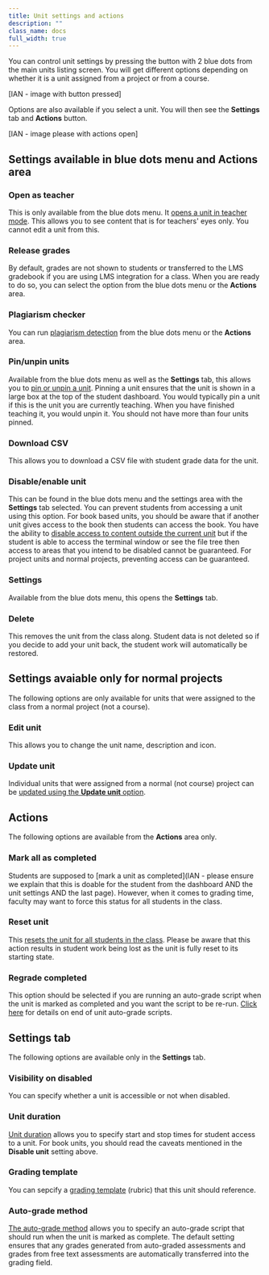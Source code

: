 ```yaml
---
title: Unit settings and actions
description: ""
class_name: docs
full_width: true
---
```


You can control unit settings by pressing the button with 2 blue dots from the main units listing screen. You will get different options depending on whether it is a unit assigned from a project or from a course.

[IAN - image with button pressed]

Options are also available if you select a unit. You will then see the **Settings** tab and **Actions** button.

[IAN - image please with actions open]

## Settings available in blue dots menu and Actions area

### Open as teacher
This is only available from the blue dots menu. It [opens a unit in teacher mode](). This allows you to see content that is for teachers' eyes only. You cannot edit a unit from this.

### Release grades
By default, grades are not shown to students or transferred to the LMS gradebook if you are using LMS integration for a class. When you are ready to do so, you can select the option from the blue dots menu or the **Actions** area.

### Plagiarism checker
You can run [plagiarism detection]() from the blue dots menu or the **Actions** area. 

### Pin/unpin units
Available from the blue dots menu as well as the **Settings** tab, this allows you to [pin or unpin a unit](IAN). Pinning a unit ensures that the unit is shown in a large box at the top of the student dashboard. You would typically pin a unit if this is the unit you are currently teaching. When you have finished teaching it, you would unpin it. You should not have more than four units pinned.

### Download CSV
This allows you to download a CSV file with student grade data for the unit.

### Disable/enable unit
This can be found in the blue dots menu and the settings area with the **Settings** tab selected. You can prevent students from accessing a unit using this option. For book based units, you should be aware that if another unit gives access to the book then students can access the book. You have the ability to [disable access to content outside the current unit](IAN) but if the student is able to access the terminal window or see the file tree then access to areas that you intend to be disabled cannot be guaranteed. For project units and normal projects, preventing access can be guaranteed.

### Settings
Available from the blue dots menu, this opens the **Settings** tab. 

### Delete
This removes the unit from the class along. Student data is not deleted so if you decide to add your unit back, the student work will automatically be restored.

## Settings avaiable only for normal projects
The following options are only available for units that were assigned to the class from a normal project (not a course).

### Edit unit
This allows you to change the unit name, description and icon.

### Update unit
Individual units that were assigned from a normal (not course) project can be [updated using the **Update unit** option](IAN). 

## Actions
The following options are available from the **Actions** area only.

### Mark all as completed
Students are supposed to [mark a unit as completed](IAN - please ensure we explain that this is doable for the student from the dashboard AND the unit settings AND the last page). However, when it comes to grading time, faculty may want to force this status for all students in the class.

### Reset unit
This [resets the unit for all students in the class](IAN). Please be aware that this action results in student work being lost as the unit is fully reset to its starting state.

### Regrade completed
This option should be selected if you are running an auto-grade script when the unit is marked as completed and you want the script to be re-run. [Click here](IAN) for details on end of unit auto-grade scripts.


## Settings tab
The following options are available only in the **Settings** tab.

### Visibility on disabled
You can specify whether a unit is accessible or not when disabled. 

### Unit duration
[Unit duration]() allows you to specify start and stop times for student access to a unit. For book units, you should read the caveats mentioned in the **Disable unit** setting above.

### Grading template
You can sepcify a [grading template](IAN) (rubric) that this unit should reference. 

<a name="autograde"></a>
### Auto-grade method
[The auto-grade method](IAN) allows you to specify an auto-grade script that should run when the unit is marked as complete. The default setting ensures that any grades generated from auto-graded assessments and grades from free text assessments are automatically transferred into the grading field.

